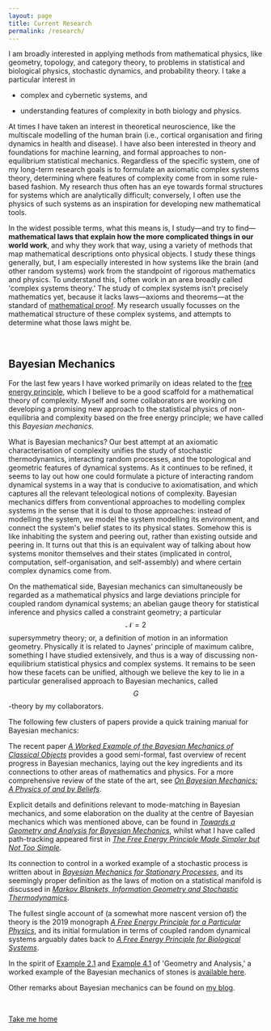 ```yaml
---
layout: page
title: Current Research
permalink: /research/
---
```


I am broadly interested in applying methods from mathematical physics, like geometry, topology, and category theory, to problems in statistical and biological physics, stochastic dynamics, and probability theory. I take a particular interest in 

- complex and cybernetic systems, and    

- understanding features of complexity in both biology and physics.

At times I have taken an interest in theoretical neuroscience, like the multiscale modelling of the human brain (i.e., cortical organisation and firing dynamics in health and disease). I have also been interested in theory and foundations for machine learning, and formal approaches to non-equilibrium statistical mechanics. Regardless of the specific system, one of my long-term research goals is to formulate an axiomatic complex systems theory, determining where features of complexity come from in some rule-based fashion. My research thus often has an eye towards formal structures for systems which are analytically difficult; conversely, I often use the physics of such systems as an inspiration for developing new mathematical tools.

In the widest possible terms, what this means is, I study—and try to find—**mathematical laws that explain how the more complicated things in our world work**, and why they work that way, using a variety of methods that map mathematical descriptions onto physical objects. I study these things generally, but, I am especially interested in how systems like the brain (and other random systems) work from the standpoint of rigorous mathematics and physics. To understand this, I often work in an area broadly called 'complex systems theory.' The study of complex systems isn’t precisely mathematics yet, because it lacks laws—axioms and theorems—at the standard of [mathematical proof](https://en.wikipedia.org/wiki/Mathematical_proof). My research usually focusses on the mathematical structure of these complex systems, and attempts to determine what those laws might be.

&nbsp;

## Bayesian Mechanics

For the last few years I have worked primarily on ideas related to the [free energy principle](https://en.wikipedia.org/wiki/Free_energy_principle), which I believe to be a good scaffold for a mathematical theory of complexity. Myself and some collaborators are working on developing a promising new approach to the statistical physics of non-equilibria and complexity based on the free energy principle; we have called this _Bayesian mechanics._

What is Bayesian mechanics? Our best attempt at an axiomatic characterisation of complexity unifies the study of stochastic thermodynamics, interacting random processes, and the topological and geometric features of dynamical systems. As it continues to be refined, it seems to lay out how one could formulate a picture of interacting random dynamical systems in a way that is conducive to axiomatisation, and which captures all the relevant teleological notions of complexity. Bayesian mechanics differs from conventional approaches to modelling complex systems in the sense that it is dual to those approaches: instead of modelling the system, we model the system modelling its environment, and connect the system's belief states to its physical states. Somehow this is like inhabiting the system and peering out, rather than existing outside and peering in. It turns out that this is an equivalent way of talking about how systems monitor themselves and their states (implicated in control, computation, self-organisation, and self-assembly) and where certain complex dynamics come from.

On the mathematical side, Bayesian mechanics can simultaneously be regarded as a mathematical physics and large deviations principle for coupled random dynamical systems; an abelian gauge theory for statistical inference and physics called a constraint geometry; a particular $$\mathcal{N}=2$$ supersymmetry theory; or, a definition of motion in an information geometry. Physically it is related to Jaynes' principle of maximum calibre, something I have studied extensively, and thus is a way of discussing non-equilibrium statistical physics and complex systems. It remains to be seen how these facets can be unified, although we believe the key to lie in a particular generalised approach to Bayesian mechanics, called $$G$$-theory by my collaborators.

The following few clusters of papers provide a quick training manual for Bayesian mechanics:

The recent paper [_A Worked Example of the Bayesian Mechanics of Classical Objects_](https://arxiv.org/abs/2206.12996) provides a good semi-formal, fast overview of recent progress in Bayesian mechanics, laying out the key ingredients and its connections to other areas of mathematics and physics. For a more comprehensive review of the state of the art, see [_On Bayesian Mechanics: A Physics of and by Beliefs_](https://arxiv.org/abs/2205.11543). 

Explicit details and definitions relevant to mode-matching in Bayesian mechanics, and some elaboration on the duality at the centre of Bayesian mechanics which was mentioned above, can be found in [_Towards a Geometry and Analysis for Bayesian Mechanics_](https://arxiv.org/abs/2204.11900), whilst what I have called path-tracking appeared first in [_The Free Energy Principle Made Simpler but Not Too Simple_](https://arxiv.org/abs/2201.06387). 

Its connection to control in a worked example of a stochastic process is written about in [_Bayesian Mechanics for Stationary Processes_](https://arxiv.org/abs/2106.13830), and its seemingly proper definition as the laws of motion on a statistical manifold is discussed in [_Markov Blankets, Information Geometry and Stochastic Thermodynamics_](https://royalsocietypublishing.org/doi/full/10.1098/rsta.2019.0159). 

The fullest single account of (a somewhat more nascent version of) the theory is the 2019 monograph [_A Free Energy Principle for a Particular Physics_](https://arxiv.org/abs/1906.10184), and its initial formulation in terms of coupled random dynamical systems arguably dates back to [_A Free Energy Principle for Biological Systems_](https://www.mdpi.com/1099-4300/14/11/2100). 

In the spirit of [Example 2.1](https://arxiv.org/pdf/2204.11900.pdf#page.9) and [Example 4.1](https://arxiv.org/pdf/2204.11900.pdf#page.26) of 'Geometry and Analysis,' a worked example of the Bayesian mechanics of stones is [available here](https://drive.google.com/file/d/1JdBBbbLcRJDs_BCtmQRA3L5PMb072LSj/view?usp=sharing). 

Other remarks about Bayesian mechanics can be found on [my blog](https://darsakthi.github.io/blog.html).

&nbsp;

[Take me home](https://darsakthi.github.io)
